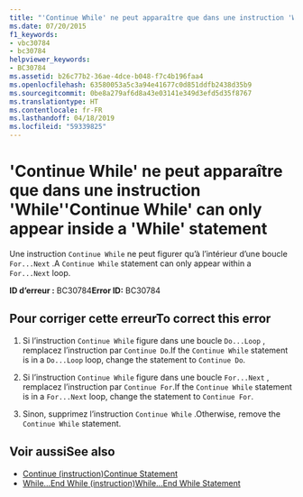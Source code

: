 ```yaml
---
title: "'Continue While' ne peut apparaître que dans une instruction 'While'"
ms.date: 07/20/2015
f1_keywords:
- vbc30784
- bc30784
helpviewer_keywords:
- BC30784
ms.assetid: b26c77b2-36ae-4dce-b048-f7c4b196faa4
ms.openlocfilehash: 63580053a5c3a94e41677c0d851ddfb2438d35b9
ms.sourcegitcommit: 0be8a279af6d8a43e03141e349d3efd5d35f8767
ms.translationtype: HT
ms.contentlocale: fr-FR
ms.lasthandoff: 04/18/2019
ms.locfileid: "59339825"
---
```

# <a name="continue-while-can-only-appear-inside-a-while-statement"></a><span data-ttu-id="b9d57-102">'Continue While' ne peut apparaître que dans une instruction 'While'</span><span class="sxs-lookup"><span data-stu-id="b9d57-102">'Continue While' can only appear inside a 'While' statement</span></span>
<span data-ttu-id="b9d57-103">Une instruction `Continue While` ne peut figurer qu’à l’intérieur d’une boucle `For...Next` .</span><span class="sxs-lookup"><span data-stu-id="b9d57-103">A `Continue While` statement can only appear within a `For...Next` loop.</span></span>  
  
 <span data-ttu-id="b9d57-104">**ID d’erreur :** BC30784</span><span class="sxs-lookup"><span data-stu-id="b9d57-104">**Error ID:** BC30784</span></span>  
  
## <a name="to-correct-this-error"></a><span data-ttu-id="b9d57-105">Pour corriger cette erreur</span><span class="sxs-lookup"><span data-stu-id="b9d57-105">To correct this error</span></span>  
  
1. <span data-ttu-id="b9d57-106">Si l’instruction `Continue While` figure dans une boucle `Do...Loop` , remplacez l’instruction par `Continue Do`.</span><span class="sxs-lookup"><span data-stu-id="b9d57-106">If the `Continue While` statement is in a `Do...Loop` loop, change the statement to `Continue Do`.</span></span>  
  
2. <span data-ttu-id="b9d57-107">Si l’instruction `Continue While` figure dans une boucle `For...Next` , remplacez l’instruction par `Continue For`.</span><span class="sxs-lookup"><span data-stu-id="b9d57-107">If the `Continue While` statement is in a `For...Next` loop, change the statement to `Continue For`.</span></span>  
  
3. <span data-ttu-id="b9d57-108">Sinon, supprimez l’instruction `Continue While` .</span><span class="sxs-lookup"><span data-stu-id="b9d57-108">Otherwise, remove the `Continue While` statement.</span></span>  
  
## <a name="see-also"></a><span data-ttu-id="b9d57-109">Voir aussi</span><span class="sxs-lookup"><span data-stu-id="b9d57-109">See also</span></span>

- [<span data-ttu-id="b9d57-110">Continue (instruction)</span><span class="sxs-lookup"><span data-stu-id="b9d57-110">Continue Statement</span></span>](../../visual-basic/language-reference/statements/continue-statement.md)
- [<span data-ttu-id="b9d57-111">While...End While (instruction)</span><span class="sxs-lookup"><span data-stu-id="b9d57-111">While...End While Statement</span></span>](../../visual-basic/language-reference/statements/while-end-while-statement.md)
